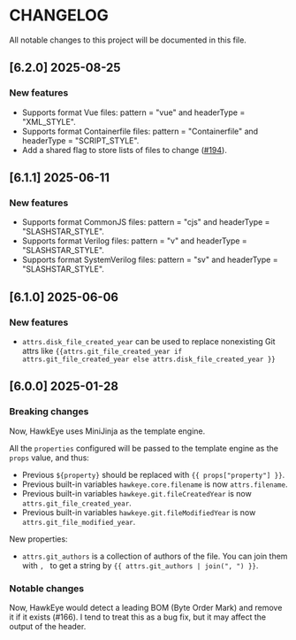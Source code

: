 # CHANGELOG

All notable changes to this project will be documented in this file.

## [6.2.0] 2025-08-25

### New features

* Supports format Vue files: pattern = "vue" and headerType = "XML_STYLE".
* Supports format Containerfile files: pattern = "Containerfile" and headerType = "SCRIPT_STYLE".
* Add a shared flag to store lists of files to change ([#194](https://github.com/korandoru/hawkeye/pull/194)).

## [6.1.1] 2025-06-11

### New features

* Supports format CommonJS files: pattern = "cjs" and headerType = "SLASHSTAR_STYLE".
* Supports format Verilog files: pattern = "v" and headerType = "SLASHSTAR_STYLE".
* Supports format SystemVerilog files: pattern = "sv" and headerType = "SLASHSTAR_STYLE".

## [6.1.0] 2025-06-06

### New features

* `attrs.disk_file_created_year` can be used to replace nonexisting Git attrs like `{{attrs.git_file_created_year if attrs.git_file_created_year else attrs.disk_file_created_year }}`

## [6.0.0] 2025-01-28

### Breaking changes

Now, HawkEye uses MiniJinja as the template engine.

All the `properties` configured will be passed to the template engine as the `props` value, and thus:

* Previous `${property}` should be replaced with `{{ props["property"] }}`.
* Previous built-in variables `hawkeye.core.filename` is now `attrs.filename`.
* Previous built-in variables `hawkeye.git.fileCreatedYear` is now `attrs.git_file_created_year`.
* Previous built-in variables `hawkeye.git.fileModifiedYear` is now `attrs.git_file_modified_year`.

New properties:

* `attrs.git_authors` is a collection of authors of the file. You can join them with `, ` to get a string by `{{ attrs.git_authors | join(", ") }}`.

### Notable changes

Now, HawkEye would detect a leading BOM (Byte Order Mark) and remove it if it exists (#166). I tend to treat this as a bug fix, but it may affect the output of the header.
